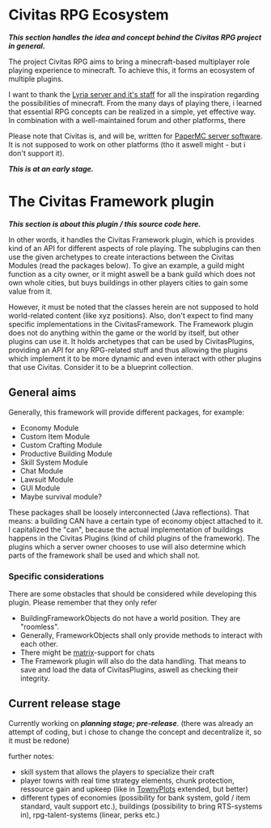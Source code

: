 # Civitas RPG Ecosystem

***This section handles the idea and concept behind the Civitas RPG project in general.***

The project Civitas RPG aims to bring a minecraft-based multiplayer role playing experience to minecraft. To achieve this, it forms an ecosystem of multiple plugins. 


I want to thank the [Lyria server and it's staff](https://lyriaserver.de) for all the inspiration regarding the possibilities of minecraft. From the many days of playing there, i learned that essential RPG concepts can be realized in a simple, yet effective way. In combination with a well-maintained forum and other platforms, there

Please note that Civitas is, and will be, written for [PaperMC server software](https://papermc.io/). It is not supposed to work on other platforms (tho it aswell might - but i don't support it).

***This is at an early stage.***

# The Civitas Framework plugin

***This section is about this plugin / this source code here.*** 

In other words, it handles the Civitas Framework plugin, which is provides kind of an API for different aspects of role playing. The subplugins can then use the given archetypes to create interactions between the Civitas Modules (read the packages below). To give an example, a guild might function as a city owner, or it might aswell be a bank guild which does not own whole cities, but buys buildings in other players cities to gain some value from it.

However, it must be noted that the classes herein are not supposed to hold world-related content (like xyz positions). Also, don't expect to find many specific implementations in the CivitasFramework. The Framework plugin does not do anything within the game or the world by itself, but other plugins can use it. 
It holds archetypes that can be used by CivitasPlugins, providing an API for any RPG-related stuff and thus allowing the plugins which implement it to be more dynamic and even interact with other plugins that use Civitas. 
Consider it to be a blueprint collection.

## General aims

Generally, this framework will provide different packages, for example:

* Economy Module
* Custom Item Module
* Custom Crafting Module
* Productive Building Module
* Skill System Module
* Chat Module
* Lawsuit Module
* GUI Module
* Maybe survival module?

These packages shall be loosely interconnected (Java reflections). That means: a building CAN have a certain type of economy object attached to it. I capitalized the "can", because the actual implementation of buildings happens in the Civitas Plugins (kind of child plugins of the framework). The plugins which a server owner chooses to use will also determine which parts of the framework shall be used and which shall not.

### Specific considerations
There are some obstacles that should be considered while developing this plugin. Please remember that they only refer

* BuildingFrameworkObjects do not have a world position. They are "roomless". 
* Generally, FrameworkObjects shall only provide methods to interact with each other.
* There might be [matrix](https://www.matrix.org)-support for chats
* The Framework plugin will also do the data handling. That means to save and load the data of CivitasPlugins, aswell as checking their integrity.


## Current release stage

Currently working on ***planning stage; pre-release***.
(there was already an attempt of coding, but i chose to change the concept and decentralize it, so it must be redone)

further notes:
* skill system that allows the players to specialize their craft
* player towns with real time strategy elements, chunk protection, ressource gain and upkeep (like in [TownyPlots](https://dev.bukkit.org/projects/townyplots) extended, but better) 
* different types of economies (possibility for bank system, gold / item standard, vault support etc.), buildings (possibility to bring RTS-systems in), rpg-talent-systems (linear, perks etc.)



